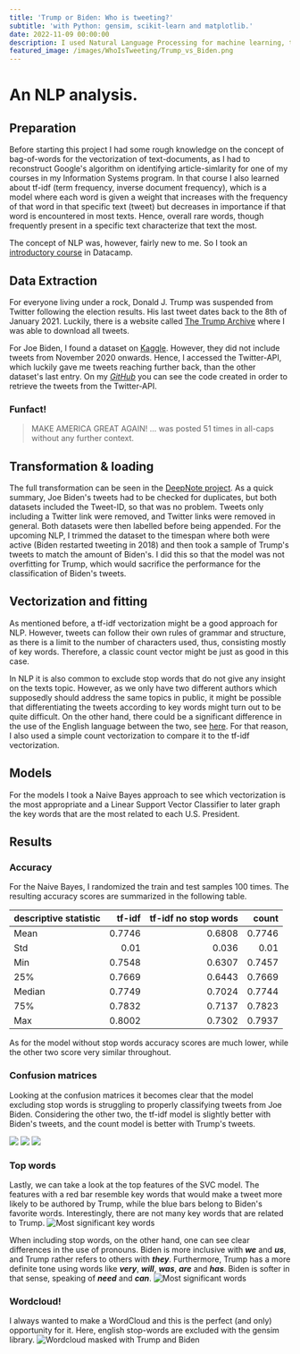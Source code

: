 ```yaml
---
title: 'Trump or Biden: Who is tweeting?'
subtitle: 'with Python: gensim, scikit-learn and matplotlib.'
date: 2022-11-09 00:00:00
description: I used Natural Language Processing for machine learning, to differentiate between the tweets by the two major candidates of the 46th presidential election in the U.S. Various models were used to identify the best and most robust fit.
featured_image: /images/WhoIsTweeting/Trump_vs_Biden.png
---
```

# An NLP analysis.
## Preparation
Before starting this project I had some rough knowledge on the concept of bag-of-words for the vectorization of text-documents, as I had to reconstruct Google's algorithm on identifying article-simlarity for one of my courses in my Information Systems program. In that course I also learned about tf-idf (term frequency, inverse document frequency), which is a model where each word is given a weight that increases with the frequency of that word in that specific text (tweet) but decreases in importance if that word is encountered in most texts. Hence, overall rare words, though frequently present in a specific text characterize that text the most.

The concept of NLP was, however, fairly new to me. So I took an <a href='https://app.datacamp.com/learn/courses/introduction-to-natural-language-processing-in-python'>introductory course</a> in Datacamp.

## Data Extraction
For everyone living under a rock, Donald J. Trump was suspended from Twitter following the election results. His last tweet dates back to the 8th of January 2021. Luckily, there is a website called <a href="https://www.thetrumparchive.com/">The Trump Archive</a> where I was able to download all tweets.

For Joe Biden, I found a dataset on <a href="https://www.kaggle.com/datasets/rohanrao/joe-biden-tweets?resource=download">Kaggle</a>. However, they did not include tweets from November 2020 onwards. Hence, I accessed the Twitter-API, which luckily gave me tweets reaching further back, than the other dataset's last entry. On my [*GitHub*](https://github.com/JosefMoosholzer/JosefMoosholzer.github.io/blob/main/downloads/IndeedScraper.py) you can see the code created in order to retrieve the tweets from the Twitter-API.

### Funfact!
> MAKE AMERICA GREAT AGAIN!
... was posted 51 times in all-caps without any further context.

## Transformation & loading
The full transformation can be seen in the [DeepNote project](https://deepnote.com/@my-projects-jm/Biden-vs-Trump-Who-tweeted-6acfb9ee-5808-4be9-af50-2e63ffd088a4).
As a quick summary, Joe Biden's tweets had to be checked for duplicates, but both datasets included the Tweet-ID, so that was no problem. Tweets only including a Twitter link were removed, and Twitter links were removed in general.
Both datasets were then labelled before being appended.
For the upcoming NLP, I trimmed the dataset to the timespan where both were active (Biden restarted tweeting in 2018) and then took a sample of Trump's tweets to match the amount of Biden's. I did this so that the model was not overfitting for Trump, which would sacrifice the performance for the classification of Biden's tweets.

## Vectorization and fitting
As mentioned before, a tf-idf vectorization might be a good approach for NLP. However, tweets can follow their own rules of grammar and structure, as there is a limit to the number of characters used, thus, consisting mostly of key words. Therefore, a classic count vector might be just as good in this case.

In NLP it is also common to exclude stop words that do not give any insight on the texts topic. However, as we only have two different authors which supposedly should address the same topics in public, it might be possible that differentiating the tweets according to key words might turn out to be quite difficult. On the other hand, there could be a significant difference in the use of the English language between the two, see <a href="https://tiffanymarkman.medium.com/an-analysis-of-president-donald-trumps-use-of-language-74a76c3d062b">here</a>. For that reason, I also used a simple count vectorization to compare it to the tf-idf vectorization.

## Models
For the models I took a Naive Bayes approach to see which vectorization is the most appropriate and a Linear Support Vector Classifier to later graph the key words that are the most related to each U.S. President.

## Results
### Accuracy
For the Naive Bayes, I randomized the train and test samples 100 times. The resulting accuracy scores are summarized in the following table.

| descriptive statistic | tf-idf | tf-idf no stop words | count  |
| :-------------------- | -----: | -------------------: | -----: |
| Mean                  | 0.7746 | 0.6808               | 0.7746 |
| Std                   | 0.01   | 0.036                | 0.01   |
| Min                   | 0.7548 | 0.6307               | 0.7457 |
| 25%                   | 0.7669 | 0.6443               | 0.7669 |
| Median                | 0.7749 | 0.7024               | 0.7744 |
| 75%                   | 0.7832 | 0.7137               | 0.7823 |
| Max                   | 0.8002 | 0.7302               | 0.7937 |

As for the model without stop words accuracy scores are much lower, while the other two score very similar throughout.

### Confusion matrices
Looking at the confusion matrices it becomes clear that the model excluding stop words is struggling to properly classifying tweets from Joe Biden.
Considering the other two, the tf-idf model is slightly better with Biden's tweets, and the count model is better with Trump's tweets.
<div class="gallery" data-columns="1">
    <img src="/images/WhoIsTweeting/tfidf_nsw_cm.png">
    <img src="/images/WhoIsTweeting/tfidf_cm.png">
    <img src="/images/WhoIsTweeting/count_cm.png">
</div>

### Top words
Lastly, we can take a look at the top features of the SVC model. The features with a red bar resemble key words that would make a tweet more likely to be authored by Trump, while the blue bars belong to Biden's favorite words. Interestingly, there are not many key words that are related to Trump.
![Most significant key words](/images/WhoIsTweeting/top_keywords.png)

When including stop words, on the other hand, one can see clear differences in the use of pronouns. Biden is more inclusive with ***we*** and ***us***, and Trump rather refers to others with ***they***. Furthermore, Trump has a more definite tone using words like ***very***, ***will***, ***was***, ***are*** and ***has***. Biden is softer in that sense, speaking of ***need*** and ***can***.
![Most significant words](/images/WhoIsTweeting/top_words.png)

### Wordcloud!
I always wanted to make a WordCloud and this is the perfect (and only) opportunity for it. Here, english stop-words are excluded with the gensim library.
![Wordcloud masked with Trump and Biden](/images/WhoIsTweeting/wordcloud.png)
